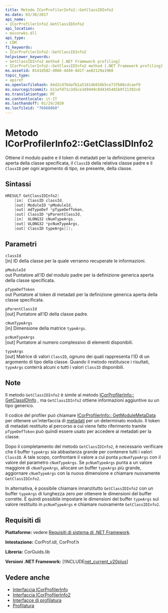 ```yaml
---
title: Metodo ICorProfilerInfo2::GetClassIDInfo2
ms.date: 03/30/2017
api_name:
- ICorProfilerInfo2.GetClassIDInfo2
api_location:
- mscorwks.dll
api_type:
- COM
f1_keywords:
- ICorProfilerInfo2::GetClassIDInfo2
helpviewer_keywords:
- GetClassIDInfo2 method [.NET Framework profiling]
- ICorProfilerInfo2::GetClassIDInfo2 method [.NET Framework profiling]
ms.assetid: 0141d582-d066-4d49-8d1f-ae82129a1960
topic_type:
- apiref
ms.openlocfilehash: 64d2cd76dafb1a51814b916b5ce73fb08cdcaef9
ms.sourcegitcommit: b11efd71c3d5ce3d9449c8d4345481b9f21392c6
ms.translationtype: MT
ms.contentlocale: it-IT
ms.lasthandoff: 01/29/2020
ms.locfileid: "76868860"
---
```

# <a name="icorprofilerinfo2getclassidinfo2-method"></a>Metodo ICorProfilerInfo2::GetClassIDInfo2
Ottiene il modulo padre e il token di metadati per la definizione generica aperta della classe specificata, il `ClassID` della relativa classe padre e il `ClassID` per ogni argomento di tipo, se presente, della classe.  
  
## <a name="syntax"></a>Sintassi  
  
```cpp  
HRESULT GetClassIDInfo2(  
    [in]  ClassID classId,  
    [out] ModuleID *pModuleId,  
    [out] mdTypeDef *pTypeDefToken,  
    [out] ClassID *pParentClassId,  
    [in]  ULONG32 cNumTypeArgs,  
    [out] ULONG32 *pcNumTypeArgs,  
    [out] ClassID typeArgs[]);  
```  
  
## <a name="parameters"></a>Parametri  
 `classId`  
 [in] ID della classe per la quale verranno recuperate le informazioni.  
  
 `pModuleId`  
 out Puntatore all'ID del modulo padre per la definizione generica aperta della classe specificata.  
  
 `pTypeDefToken`  
 out Puntatore al token di metadati per la definizione generica aperta della classe specificata.  
  
 `pParentClassId`  
 [out] Puntatore all'ID della classe padre.  
  
 `cNumTypeArgs`  
 [in] Dimensione della matrice `typeArgs`.  
  
 `pcNumTypeArgs`  
 [out] Puntatore al numero complessivo di elementi disponibili.  
  
 `typeArgs`  
 [out] Matrice di valori `ClassID`, ognuno dei quali rappresenta l'ID di un argomento di tipo della classe. Quando il metodo restituisce i risultati, `typeArgs` conterrà alcuni o tutti i valori `ClassID` disponibili.  
  
## <a name="remarks"></a>Note  
 Il metodo `GetClassIDInfo2` è simile al metodo [ICorProfilerInfo:: GetClassIDInfo](icorprofilerinfo-getclassidinfo-method.md) , ma `GetClassIDInfo2` ottiene informazioni aggiuntive su un tipo generico.  
  
 Il codice del profiler può chiamare [ICorProfilerInfo:: GetModuleMetaData](icorprofilerinfo-getmodulemetadata-method.md) per ottenere un'interfaccia di [metadati](../../../../docs/framework/unmanaged-api/metadata/index.md) per un determinato modulo. Il token di metadati restituito al percorso a cui viene fatto riferimento tramite `pTypeDefToken` può quindi essere usato per accedere ai metadati per la classe.  
  
 Dopo il completamento del metodo `GetClassIDInfo2`, è necessario verificare che il buffer `typeArgs` sia abbastanza grande per contenere tutti i valori `ClassID`. A tale scopo, confrontare il valore a cui punta `pcNumTypeArgs` con il valore del parametro `cNumTypeArgs`. Se `pcNumTypeArgs` punta a un valore maggiore di `cNumTypeArgs`, allocare un buffer `typeArgs` più grande, aggiornare `cNumTypeArgs` con la nuova dimensione e chiamare nuovamente `GetClassIDInfo2`.  
  
 In alternativa, è possibile chiamare innanzitutto `GetClassIDInfo2` con un buffer `typeArgs` di lunghezza zero per ottenere le dimensioni del buffer corrette. È quindi possibile impostare le dimensioni del buffer `typeArgs` sul valore restituito in `pcNumTypeArgs` e chiamare nuovamente `GetClassIDInfo2`.  
  
## <a name="requirements"></a>Requisiti di  
 **Piattaforme:** vedere [Requisiti di sistema di .NET Framework](../../../../docs/framework/get-started/system-requirements.md).  
  
 **Intestazione:** CorProf.idl, CorProf.h  
  
 **Libreria:** CorGuids.lib  
  
 **Versioni .NET Framework:** [!INCLUDE[net_current_v20plus](../../../../includes/net-current-v20plus-md.md)]  
  
## <a name="see-also"></a>Vedere anche

- [Interfaccia ICorProfilerInfo](icorprofilerinfo-interface.md)
- [Interfaccia ICorProfilerInfo2](icorprofilerinfo2-interface.md)
- [Interfacce di profilatura](profiling-interfaces.md)
- [Profilatura](index.md)
